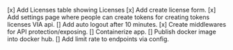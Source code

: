 [x] Add Licenses table showing Licenses
[x] Add create license form.
[x] Add settings page where people can create tokens for creating tokens licenses VIA api.
[] Add auto logout after 10 minutes.
[x] Create middlewares for API protection/exposing.
[] Containerize app.
[] Publish docker image into docker hub.
[] Add limit rate to endpoints via config.
